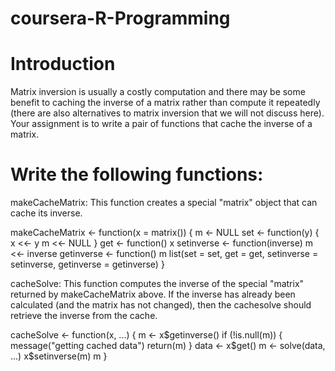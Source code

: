 # coursera-R-Programming

# Introduction

Matrix inversion is usually a costly computation and there may be some benefit to caching the inverse of a 
matrix rather than compute it repeatedly (there are also alternatives to matrix inversion that we will not 
discuss here). Your assignment is to write a pair of functions that cache the inverse of a matrix.

# Write the following functions:

makeCacheMatrix: This function creates a special "matrix" object that can cache its inverse.

makeCacheMatrix <- function(x = matrix()) {
  m <- NULL
  set <- function(y) {
    x <<- y
    m <<- NULL
  }
  get <- function() x
  setinverse <- function(inverse) m <<- inverse
  getinverse <- function() m
  list(set = set,
       get = get,
       setinverse = setinverse,
       getinverse = getinverse)
}

cacheSolve: This function computes the inverse of the special "matrix" returned by makeCacheMatrix above.
If the inverse has already been calculated (and the matrix has not changed), then the cachesolve should 
retrieve the inverse from the cache.

cacheSolve <- function(x, ...) {
  m <- x$getinverse()
  if (!is.null(m)) {
    message("getting cached data")
    return(m)
  }
  data <- x$get()
  m <- solve(data, ...)
  x$setinverse(m)
  m
}
